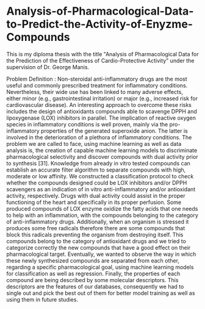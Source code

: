 # Analysis-of-Pharmacological-Data-to-Predict-the-Activity-of-Enyzme-Compounds
This is my diploma thesis with the title "Analysis of Pharmacological Data for the Prediction of the Effectiveness of Cardio-Protective Activity" under the supervision of Dr. George Manis. 

Problem Definition : Non-steroidal anti-inflammatory drugs are the most useful and commonly prescribed treatment for inflammatory conditions. Nevertheless, their wide use has been linked to many adverse effects, either minor (e.g., gastrointestinal irritation) or major (e.g., increased risk for cardiovascular disease). An interesting approach to overcome these risks includes the design of antioxidants compounds able to scavenge DPPH and lipoxygenase (LOX) inhibitors in parallel. The implication of reactive oxygen species in inflammatory conditions is well proven, mainly via the pro-inflammatory properties of the generated superoxide anion. The latter is involved in the deterioration of a plethora of inflammatory conditions. The problem we are called to face, using machine learning as well as data analysis is, the creation of capable machine learning models to discriminate pharmacological selectivity and discover compounds with dual activity prior to synthesis [31]. Knowledge from already in vitro tested compounds can establish an accurate filter algorithm to separate compounds with high, moderate or low affinity. We constructed a classification protocol to check whether the compounds designed could be LOX inhibitors and/or DPPH scavengers as an indication of in vitro anti-inflammatory and/or antioxidant activity, respectively. Drugs with dual activity could assist in the proper functioning of the heart and specifically in its proper perfusion. Some produced compounds of LOX enzyme oxidize the fatty acids that one needs to help with an inflammation, with the compounds belonging to the category of anti-inflammatory drugs. Additionally, when an organism is stressed it produces some free radicals therefore there are some compounds that block this radicals preventing the organism from destroying itself. This compounds belong to the category of antioxidant drugs and we tried to categorize correctly the new compounds that have a good effect on their pharmacological target. Eventually, we wanted to observe the way in which these newly synthesized compounds are separated from each other, regarding a specific pharmacological goal, using machine learning models for classification as well as regression. Finally, the properties of each compound are being described by some molecular descriptors. This descriptors are the features of our databases, consequently we had to single out and pick the best out of them for better model training as well as using them in future studies.
